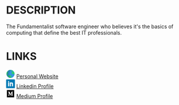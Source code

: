 # DESCRIPTION

The Fundamentalist software engineer who believes it's the basics of computing that define the best IT professionals.

# LINKS

<img src="/res/img/ico_web.svg" width="24" height="24"> [Personal Website](https://www.henriquefantini.com "Personal Website")<br/>
<img src="/res/img/ico_linkedin.svg" width="24" height="24"> [Linkedin Profile](https://www.linkedin.com/in/henrique-fantini/ "Linkedin Profile")<br/>
<img src="/res/img/ico_medium.svg" width="24" height="24"> [Medium Profile](https://medium.com/@henriquefantini2 "Medium Profile")<br/>

